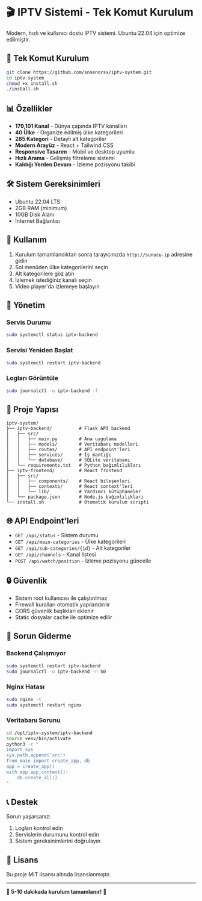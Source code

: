 # 🎬 IPTV Sistemi - Tek Komut Kurulum

Modern, hızlı ve kullanıcı dostu IPTV sistemi. Ubuntu 22.04 için optimize edilmiştir.

## 🚀 Tek Komut Kurulum

```bash
git clone https://github.com/snsenorsx/iptv-system.git
cd iptv-system
chmod +x install.sh
./install.sh
```

## 📊 Özellikler

- **179,101 Kanal** - Dünya çapında IPTV kanalları
- **40 Ülke** - Organize edilmiş ülke kategorileri
- **285 Kategori** - Detaylı alt kategoriler
- **Modern Arayüz** - React + Tailwind CSS
- **Responsive Tasarım** - Mobil ve desktop uyumlu
- **Hızlı Arama** - Gelişmiş filtreleme sistemi
- **Kaldığı Yerden Devam** - İzleme pozisyonu takibi

## 🛠️ Sistem Gereksinimleri

- Ubuntu 22.04 LTS
- 2GB RAM (minimum)
- 10GB Disk Alanı
- İnternet Bağlantısı

## 📱 Kullanım

1. Kurulum tamamlandıktan sonra tarayıcınızda `http://sunucu-ip` adresine gidin
2. Sol menüden ülke kategorilerini seçin
3. Alt kategorilere göz atın
4. İzlemek istediğiniz kanalı seçin
5. Video player'da izlemeye başlayın

## 🔧 Yönetim

### Servis Durumu
```bash
sudo systemctl status iptv-backend
```

### Servisi Yeniden Başlat
```bash
sudo systemctl restart iptv-backend
```

### Logları Görüntüle
```bash
sudo journalctl -u iptv-backend -f
```

## 📁 Proje Yapısı

```
iptv-system/
├── iptv-backend/          # Flask API backend
│   ├── src/
│   │   ├── main.py        # Ana uygulama
│   │   ├── models/        # Veritabanı modelleri
│   │   ├── routes/        # API endpoint'leri
│   │   ├── services/      # İş mantığı
│   │   └── database/      # SQLite veritabanı
│   └── requirements.txt   # Python bağımlılıkları
├── iptv-frontend/         # React frontend
│   ├── src/
│   │   ├── components/    # React bileşenleri
│   │   ├── contexts/      # React context'leri
│   │   └── lib/           # Yardımcı kütüphaneler
│   └── package.json       # Node.js bağımlılıkları
└── install.sh             # Otomatik kurulum scripti
```

## 🌐 API Endpoint'leri

- `GET /api/status` - Sistem durumu
- `GET /api/main-categories` - Ülke kategorileri
- `GET /api/sub-categories/{id}` - Alt kategoriler
- `GET /api/channels` - Kanal listesi
- `POST /api/watch/position` - İzleme pozisyonu güncelle

## 🔒 Güvenlik

- Sistem root kullanıcısı ile çalıştırılmaz
- Firewall kuralları otomatik yapılandırılır
- CORS güvenlik başlıkları eklenir
- Static dosyalar cache ile optimize edilir

## 🐛 Sorun Giderme

### Backend Çalışmıyor
```bash
sudo systemctl restart iptv-backend
sudo journalctl -u iptv-backend -n 50
```

### Nginx Hatası
```bash
sudo nginx -t
sudo systemctl restart nginx
```

### Veritabanı Sorunu
```bash
cd /opt/iptv-system/iptv-backend
source venv/bin/activate
python3 -c "
import sys
sys.path.append('src')
from main import create_app, db
app = create_app()
with app.app_context():
    db.create_all()
"
```

## 📞 Destek

Sorun yaşarsanız:
1. Logları kontrol edin
2. Servislerin durumunu kontrol edin
3. Sistem gereksinimlerini doğrulayın

## 📄 Lisans

Bu proje MIT lisansı altında lisanslanmıştır.

---

**🎯 5-10 dakikada kurulum tamamlanır!** 🚀

